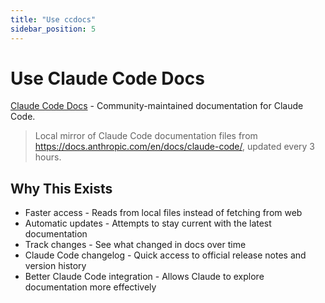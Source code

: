 ```yaml
---
title: "Use ccdocs"
sidebar_position: 5
---
```


# Use Claude Code Docs

[Claude Code Docs](https://github.com/ericbuess/claude-code-docs) - Community-maintained documentation for Claude Code.

> Local mirror of Claude Code documentation files from https://docs.anthropic.com/en/docs/claude-code/, updated every 3 hours.


## Why This Exists
- Faster access - Reads from local files instead of fetching from web
- Automatic updates - Attempts to stay current with the latest documentation
- Track changes - See what changed in docs over time
- Claude Code changelog - Quick access to official release notes and version history
- Better Claude Code integration - Allows Claude to explore documentation more effectively